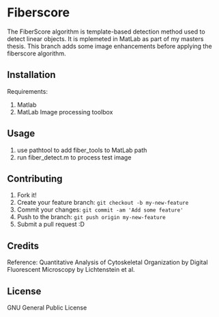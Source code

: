 # Fiberscore

The FiberScore algorithm is template-based detection method used to detect linear objects.
It is mplemeted in MatLab as part of my masters thesis. 
This branch adds some image enhancements before applying the fiberscore algorithm.

## Installation

Requirements:

1. Matlab
2. MatLab Image processing toolbox

## Usage

1. use pathtool to add fiber_tools to MatLab path
2. run fiber_detect.m to process test image

## Contributing

1. Fork it!
2. Create your feature branch: `git checkout -b my-new-feature`
3. Commit your changes: `git commit -am 'Add some feature'`
4. Push to the branch: `git push origin my-new-feature`
5. Submit a pull request :D

## Credits

Reference: Quantitative Analysis of Cytoskeletal Organization by Digital Fluorescent Microscopy by Lichtenstein et al.

## License

GNU General Public License
